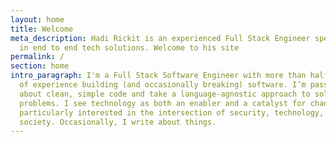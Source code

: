 ```yaml
---
layout: home
title: Welcome
meta_description: Hadi Rickit is an experienced Full Stack Engineer specializing
  in end to end tech solutions. Welcome to his site
permalink: /
section: home
intro_paragraph: I'm a Full Stack Software Engineer with more than half a decade
  of experience building (and occasionally breaking) software. I’m passionate
  about clean, simple code and take a language-agnostic approach to solving
  problems. I see technology as both an enabler and a catalyst for change. I'm
  particularly interested in the intersection of security, technology, and
  society. Occasionally, I write about things.
---
```

